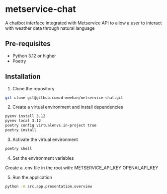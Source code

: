 # metservice-chat
A chatbot interface integrated with Metservice API to allow a user to interact with weather data through natural language

## Pre-requisites
- Python 3.12 or higher
- Poetry

## Installation
1. Clone the repository

```zsh
git clone git@github.com:d-meehan/metservice-chat.git
```

2. Create a virtual environment and install dependencies

```zsh
pyenv install 3.12
pyenv local 3.12
poetry config virtualenvs.in-project true
poetry install
```

3. Activate the virtual environment

```zsh
poetry shell
```

4. Set the environment variables

Create a .env file in the root with:
METSERVICE_API_KEY
OPENAI_API_KEY

5. Run the application

```zsh
python -m src.app.presentation.overview
```
